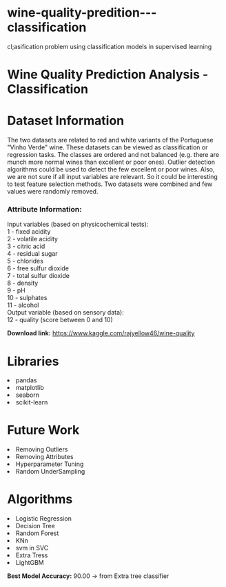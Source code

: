 # wine-quality-predition---classification
cl;asification problem using classification models in supervised learning  

# Wine Quality Prediction Analysis - Classification


# Dataset Information

   The two datasets are related to red and white variants of the Portuguese "Vinho Verde" wine. These datasets can be viewed as classification or regression tasks. The classes are ordered and not balanced (e.g. there are munch more normal wines than excellent or poor ones). Outlier detection algorithms could be used to detect the few excellent or poor wines. Also, we are not sure if all input variables are relevant. So it could be interesting to test feature selection methods. Two datasets were combined and few values were randomly removed.

### Attribute Information:
Input variables (based on physicochemical tests): \
1 - fixed acidity \
2 - volatile acidity \
3 - citric acid \
4 - residual sugar \
5 - chlorides \
6 - free sulfur dioxide \
7 - total sulfur dioxide \
8 - density \
9 - pH \
10 - sulphates \
11 - alcohol \
Output variable (based on sensory data): \
12 - quality (score between 0 and 10)

**Download link:** https://www.kaggle.com/rajyellow46/wine-quality

# Libraries

<li>pandas
<li>matplotlib
<li>seaborn
<li>scikit-learn
    
    
    
 # Future Work 
    
<li>Removing Outliers
<li>Removing Attributes
<li>Hyperparameter Tuning
<li>Random UnderSampling

# Algorithms

<li>Logistic Regression
<li>Decision Tree
<li>Random Forest
<li>KNn
<li>svm in SVC
<li>Extra Tress
<li>LightGBM
  
**Best Model Accuracy:** 90.00 -> from Extra tree classifier 


    
 
